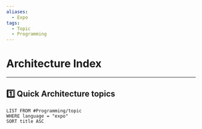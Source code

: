 ```yaml
---
aliases:
  - Expo
tags:
  - Topic
  - Programming
---
```


# Architecture Index
---

## 1️⃣ Quick Architecture topics 
```dataview
LIST FROM #Programming/topic 
WHERE language = "expo"
SORT title ASC
```
